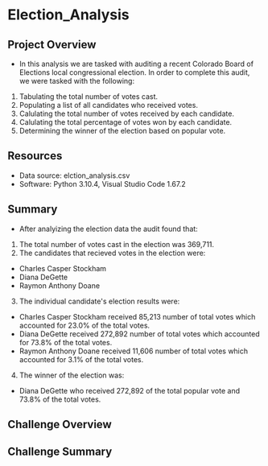 # Election_Analysis

## Project Overview
* In this analysis we are tasked with auditing a recent Colorado Board of Elections local congressional election. In order to complete this audit, we were tasked with the following:
1. Tabulating the total number of votes cast.
2. Populating a list of all candidates who received votes.
3. Calulating the total number of votes received by each candidate.
4. Calulating the total percentage of votes won by each candidate.
5. Determining the winner of the election based on popular vote.

## Resources
* Data source: elction_analysis.csv
* Software: Python 3.10.4, Visual Studio Code 1.67.2

## Summary
* After analyizing the election data the audit found that:
1. The total number of votes cast in the election was 369,711.
2. The candidates that recieved votes in the election were:
  - Charles Casper Stockham
  - Diana DeGette
  - Raymon Anthony Doane
3. The individual candidate's election results were:
  - Charles Casper Stockham received 85,213 number of total votes which accounted for 23.0% of the total votes.
  - Diana DeGette received 272,892 number of total votes which accounted for 73.8% of the total votes.
  - Raymon Anthony Doane received 11,606 number of total votes which accounted for 3.1% of the total votes.
4. The winner of the election was:
  - Diana DeGette who received 272,892 of the total popular vote and 73.8% of the total votes.


## Challenge Overview

## Challenge Summary
